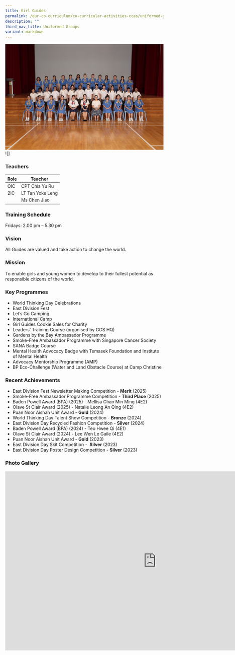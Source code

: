 ```yaml
---
title: Girl Guides
permalink: /our-co-curriculum/co-curricular-activities-ccas/uniformed-groups/girl-guides/
description: ""
third_nav_title: Uniformed Groups
variant: markdown
---
```

![](/images/2025_Girl_Guides.jpg) ![]

### Teachers

| Role | Teacher |
|---|---|
| OIC | CPT Chia Yu Ru |
| 2IC | LT Tan Yoke Leng |
|        | Ms Chen Jiao |

### Training Schedule 
Fridays: 2.00 pm – 5.30 pm

### Vision 
All Guides are valued and take action to change the world.

### Mission 
To enable girls and young women to develop to their fullest potential as responsible citizens of the world.

### Key Programmes
*   World Thinking Day Celebrations
*   East Division Fest
*   Let’s Go Camping
*   International Camp
*   Girl Guides Cookie Sales for Charity
*   Leaders’ Training Course (organised by GGS HQ)
*   Gardens by the Bay Ambassador Programme
*   Smoke-Free Ambassador Programme with Singapore Cancer Society
*   SANA Badge Course
*   Mental Health Advocacy Badge with Temasek Foundation and Institute of Mental Health
*   Advocacy Mentorship Programme (AMP)
*   BP Eco-Challenge (Water and Land Obstacle Course) at Camp Christine

### Recent Achievements
* East Division Fest Newsletter Making Competition -&nbsp;**Merit** (2025)<br>
* Smoke-Free Ambassador Programme Competition -&nbsp;**Third Place** (2025)<br>
* Baden Powell Award (BPA) (2025) - Mellisa Chan Min Ming (4E2)<br>
* Olave St Clair Award (2025) - Natalie Leong An Qing (4E2)<br>
* Puan Noor Aishah Unit Award -&nbsp;**Gold** (2024)<br>
* World Thinking Day Talent Show Competition -&nbsp;**Bronze** (2024)<br>
* East Division Day Recycled Fashion Competition -&nbsp;**Silver** (2024)<br>
* Baden Powell Award (BPA) (2024) - Teo Hwee Qi (4E1)<br>
* Olave St Clair Award (2024) - Lee Wen Le Gaile (4E2)<br>
* Puan Noor Aishah Unit Award -&nbsp;**Gold** (2023) <br>
* East Division Day Skit Competition - &nbsp;**Silver** (2023) <br>
* East Division Day Poster Design Competition -&nbsp;**Silver** (2023)

### Photo Gallery 
<iframe src="https://docs.google.com/presentation/d/e/2PACX-1vSFMv1A8HrUmWOS3dhK7558vjr8T3FvsUPZ0--n1KqT3l764bzu2Ar8Y12O2CpN1CaMSSpQFXXeSfxD/embed?start=true&amp;loop=true&amp;delayms=3000" frameborder="0" width="960" height="569" allowfullscreen="true"></iframe>